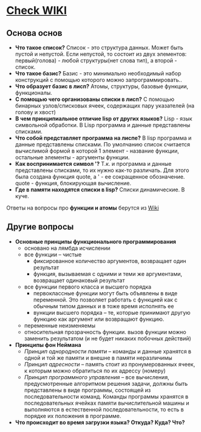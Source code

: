 # [Check WIKI](https://github.com/Winterpuma/bmstu_FaLP/wiki)

## Основа основ
* **Что такое список?**
   Список - это структура данных. Может быть пустой и непустой. Если непустой, то состоит из двух элементов:
   первый(голова) - любой структуры(нет слова тип), а второй - список.
* **Что такое базис?** 
    Базис - это минимально необходимый набор конструкций с помощью которого можно запрограммировать..
* **Что образует базис в лисп?**
    Атомы, структуры, базовые функции, функционалы.
* **С помощью чего организованы списки в лисп?**
    С помощью бинарных узлов/списковых ячеек, содержащих пару указателей (на голову и хвост)
* **В чем принципиальное отличие lisp от других языков?** 
    Lisp - язык символьной обработки. В Lisp программа и данные представлены списками.
* **Что собой представляет программа на лиспе?** 
    В lisp программа и данные представлены списками. По умолчанию список считается вычислимой формой в которой
    1 элемент - название функции, остальные элементы - аргументы функции.
* **Как воспринимается символ '?**
    Т.к. и программа и данные представлены списками, то их нужно как-то различать. Для этого была создана
    функция quote, а ' - ее сокращенное обозначение. quote - функция, блокирующая вычисление.
* **Где в памяти находятся списки в lisp?**
    Списки динамические. В куче.
 
 Ответы на вопросы про **функции и атомы** берутся из [Wiki](https://github.com/Winterpuma/bmstu_FaLP/wiki)
 
 ## Другие вопросы
 * **Основные принципы функционального программирования**
    * основано на лямбда исчислении
    * все функции – чистые  
      * фиксированное количество аргументов, возвращает один результат
      * функция, вызываемая с одними и теми же аргументами, возвращает одинаковый результат
    * все функции первого класса и высшего порядка 
      * первоклассные функции могут быть объявлены в виде переменной. 
      Это позволяет работать с функцией как с обычным типом данных и в тоже время исполнять ее 
      * вункции высшего порядка – те, которые принимают другую функцию как аргумент или возвращают функцию. 
    * переменные неизменяемы 
    * относительная прозрачность функции. вызов функции можно заменить результатом (и не будет никаких побочных действий)
 * **Принципы фон Неймана**
    * *Принцип однородности памяти* – команды и данные хранятся в одной и той же памяти и внешне в памяти неразличимы 
    * *Принцип адресности* – память стоит из пронумерованных ячеек, к которым можно обратиться по их адрессу (номеру) 
    * *Принцип программного управления* – все вычисления, предусмотренные алгоритмом решения задачи, должны быть 
    представлены в виде программы, состоящей из последовательности команд. Команды программы хранятся в 
    последовательных ячейках памяти вычислительной машины и выполняются в естественной последовательности, 
    то есть в порядке их положения в программе. 
 * **Что происходит во время загрузки языка? Откуда? Куда? Что?**
